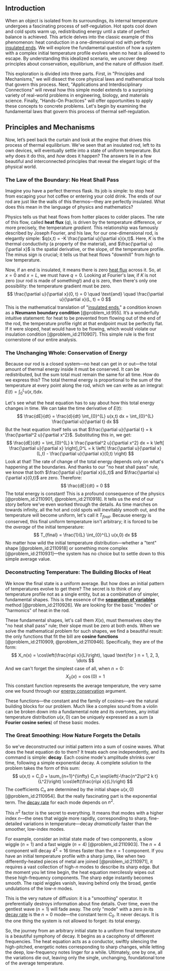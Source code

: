 ## Introduction
When an object is isolated from its surroundings, its internal temperature undergoes a fascinating process of self-regulation. Hot spots cool down and cold spots warm up, redistributing energy until a state of perfect balance is achieved. This article delves into the classic example of this phenomenon: heat conduction in a one-dimensional rod with perfectly [insulated ends](@article_id:169489). We will explore the fundamental question of how a system with a complex initial temperature profile evolves when no heat is allowed to escape. By understanding this idealized scenario, we uncover deep principles about conservation, equilibrium, and the nature of diffusion itself.

This exploration is divided into three parts. First, in "Principles and Mechanisms," we will dissect the core physical laws and mathematical tools that govern this process. Next, "Applications and Interdisciplinary Connections" will reveal how this simple model extends to a surprising variety of real-world problems in engineering, biology, and materials science. Finally, "Hands-On Practices" will offer opportunities to apply these concepts to concrete problems. Let's begin by examining the fundamental laws that govern this process of thermal self-regulation.

## Principles and Mechanisms

Now, let’s peel back the curtain and look at the engine that drives this process of thermal equilibrium. We've seen that an insulated rod, left to its own devices, will eventually settle into a state of uniform temperature. But *why* does it do this, and *how* does it happen? The answers lie in a few beautiful and interconnected principles that reveal the elegant logic of the physical world.

### The Law of the Boundary: No Heat Shall Pass

Imagine you have a perfect thermos flask. Its job is simple: to stop heat from escaping your hot coffee or entering your cold drink. The ends of our rod are just like the walls of this thermos—they are perfectly insulated. What does this mean in the language of physics and mathematics?

Physics tells us that heat flows from hotter places to colder places. The rate of this flow, called **heat flux** ($q$), is driven by the temperature difference, or more precisely, the temperature *gradient*. This relationship was famously described by Joseph Fourier, and his law, for our one-dimensional rod, is elegantly simple: $q(x,t) = -K \frac{\partial u}{\partial x}(x,t)$. Here, $K$ is the thermal conductivity (a property of the material), and $\frac{\partial u}{\partial x}$ is the spatial derivative, or the slope, of the temperature profile. The minus sign is crucial; it tells us that heat flows "downhill" from high to low temperature.

Now, if an end is insulated, it means there is zero [heat flux](@article_id:137977) across it. So, at $x=0$ and $x=L$, we must have $q=0$. Looking at Fourier's law, if $K$ is not zero (our rod is made of something!) and $q$ is zero, then there's only one possibility: the temperature gradient must be zero.
$$
\frac{\partial u}{\partial x}(0, t) = 0 \quad \text{and} \quad \frac{\partial u}{\partial x}(L, t) = 0
$$
This is the mathematical translation of "[insulated ends](@article_id:169489)," a condition known as a **Neumann boundary condition** [@problem_id:955]. It’s a wonderfully intuitive statement: for heat to be prevented from flowing out of the end of the rod, the temperature profile right at that endpoint must be perfectly flat. If it were sloped, heat would have to be flowing, which would violate our insulation condition [@problem_id:2110907]. This simple rule is the first cornerstone of our entire analysis.

### The Unchanging Whole: Conservation of Energy

Because our rod is a closed system—no heat can get in or out—the total amount of thermal energy inside it must be conserved. It can be redistributed, but the sum total must remain the same for all time. How do we express this? The total thermal energy is proportional to the sum of the temperature at every point along the rod, which we can write as an integral: $E(t) = \int_{0}^{L} u(x,t) dx$.

Let's see what the heat equation has to say about how this total energy changes in time. We can take the time derivative of $E(t)$:
$$
\frac{dE}{dt} = \frac{d}{dt} \int_{0}^{L} u(x,t) dx = \int_{0}^{L} \frac{\partial u}{\partial t} dx
$$
But the heat equation itself tells us that $\frac{\partial u}{\partial t} = k \frac{\partial^2 u}{\partial x^2}$. Substituting this in, we get:
$$
\frac{dE}{dt} = \int_{0}^{L} k \frac{\partial^2 u}{\partial x^2} dx = k \left[ \frac{\partial u}{\partial x} \right]_0^L = k \left( \frac{\partial u}{\partial x}(L,t) - \frac{\partial u}{\partial x}(0,t) \right)
$$
Look at that! The rate of change of the total energy depends only on what's happening at the boundaries. And thanks to our "no heat shall pass" rule, we know that both $\frac{\partial u}{\partial x}(L,t)$ and $\frac{\partial u}{\partial x}(0,t)$ are zero. Therefore:
$$
\frac{dE}{dt} = 0
$$
The total energy is constant! This is a profound consequence of the physics [@problem_id:2110901, @problem_id:2110918]. It tells us the end of our story before we've even worked through the details. As time marches on towards infinity, all the hot and cold spots will inevitably smooth out, and the temperature will become uniform, let's call it $T_{final}$. Because energy is conserved, this final uniform temperature isn't arbitrary; it is forced to be the *average* of the initial temperature:
$$
T_{final} = \frac{1}{L} \int_{0}^{L} u(x,0) dx
$$
No matter how wild the initial temperature distribution—whether a "tent" shape [@problem_id:2110918] or something more complex [@problem_id:2110931]—the system has no choice but to settle down to this simple average value.

### Deconstructing Temperature: The Building Blocks of Heat

We know the final state is a uniform average. But how does an initial pattern of temperatures evolve to get there? The secret is to think of any temperature profile not as a single entity, but as a combination of simpler, fundamental shapes. This is the essence of the **[separation of variables](@article_id:148222)** method [@problem_id:2110926]. We are looking for the basic "modes" or "harmonics" of heat in the rod.

These fundamental shapes, let's call them $X(x)$, must themselves obey the "no heat shall pass" rule; their slope must be zero at both ends. When we solve the mathematical problem for such shapes, we find a beautiful result: the only functions that fit the bill are **cosine functions** [@problem_id:2110909, @problem_id:2110946]. Specifically, they are of the form:
$$
X_n(x) = \cos\left(\frac{n\pi x}{L}\right), \quad \text{for } n = 1, 2, 3, \dots
$$
And we can't forget the simplest case of all, when $n=0$:
$$
X_0(x) = \cos(0) = 1
$$
This constant function represents the average temperature, the very same one we found through our [energy conservation](@article_id:146481) argument.

These functions—the constant and the family of cosines—are the natural building blocks for our problem. Much like a complex sound from a violin can be broken down into a fundamental note and its overtones, any initial temperature distribution $u(x,0)$ can be uniquely expressed as a sum (a **Fourier cosine series**) of these basic modes.

### The Great Smoothing: How Nature Forgets the Details

So we've deconstructed our initial pattern into a sum of cosine waves. What does the heat equation do to them? It treats each one independently, and its command is simple: **decay**. Each cosine mode's amplitude shrinks over time, following a simple exponential decay. A complete solution to the problem takes the form of this sum:
$$
u(x,t) = C_0 + \sum_{n=1}^{\infty} C_n \exp\left(-\frac{n^2\pi^2 k t}{L^2}\right) \cos\left(\frac{n\pi x}{L}\right)
$$
The coefficients $C_n$ are determined by the initial shape $u(x,0)$ [@problem_id:2110954]. But the really fascinating part is the exponential term. The [decay rate](@article_id:156036) for each mode depends on $n^2$.

This $n^2$ factor is the secret to everything. It means that modes with a higher index $n$—the ones that wiggle more rapidly, corresponding to sharp, fine-detailed variations in temperature—decay *dramatically* faster than the smoother, low-index modes.

For example, consider an initial state made of two components, a slow wiggle ($n=1$) and a fast wiggle ($n=4$) [@problem_id:2110903]. The $n=4$ component will decay $4^2 = 16$ times faster than the $n=1$ component. If you have an initial temperature profile with a sharp jump, like when two differently-heated pieces of metal are joined [@problem_id:2110971], it requires a vast collection of high-$n$ modes to describe its sharp edge. But the moment you let time begin, the heat equation mercilessly wipes out these high-frequency components. The sharp edge instantly becomes smooth. The rapid wiggles vanish, leaving behind only the broad, gentle undulations of the low-$n$ modes.

This is the very nature of diffusion: it is a "smoothing" operator. It preferentially destroys information about fine details. Over time, even the gentlest wave ($n=1$) will fade away. The only "mode" with a zero in its [decay rate](@article_id:156036) is the $n=0$ mode—the constant term $C_0$. It never decays. It is the one thing the system is not allowed to forget: its total energy.

So, the journey from an arbitrary initial state to a uniform final temperature is a beautiful symphony of decay. It begins as a cacophony of different frequencies. The heat equation acts as a conductor, swiftly silencing the high-pitched, energetic notes corresponding to sharp changes, while letting the deep, low-frequency notes linger for a while. Ultimately, one by one, all the variations die out, leaving only the single, unchanging, foundational tone of the average temperature.